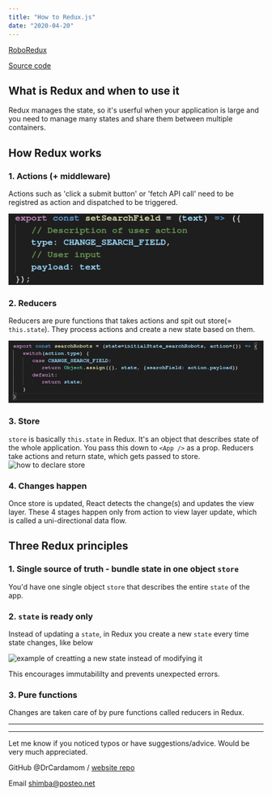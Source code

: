 ```yaml
---
title: "How to Redux.js"
date: "2020-04-20"
---
```


[RoboRedux](https://drcardamom.github.io/RoboRedux/)

[Source code](https://github.com/DrCardamom/RoboRedux)

## What is Redux and when to use it
Redux manages the state, so it's userful when your application is large and you need to manage many states and share them between multiple containers.

## How Redux works 
### 1. Actions (+ middleware)
Actions such as 'click a submit button' or 'fetch API call' need to be registred as action and dispatched to be triggered.

![actions](./images/actions.png)

### 2. Reducers
Reducers are pure functions that takes actions and spit out store(= ``` this.state ```). They process actions and create a new state based on them.

![example of reducer](./images/reducer.png)

### 3. Store
```store``` is basically ```this.state``` in Redux. It's an object that describes state of the whole application. You pass this down to ```<App />``` as a prop.
Reducers take actions and return state, which gets passed to store.
![how to declare store](./images/store.png)

### 4. Changes happen
Once store is updated, React detects the change(s) and updates the view layer. These 4 stages happen only from action to view layer update, which is called a uni-directional data flow.

## Three Redux principles
### 1. Single source of truth - bundle state in one object ```store```
   
   You'd have one single object ```store``` that describes the entire ```state``` of the app.

### 2. ```state``` is ready only

   Instead of updating a ```state```, in Redux you create a new ```state``` every time state changes, like below

   ![example of creatting a new state instead of modifying it](./images/redux-read-only.png)

   This encourages immutabililty and prevents unexpected errors.

### 3. Pure functions
   Changes are taken care of by pure functions called reducers in Redux.

***
***
Let me know if you noticed typos or have suggestions/advice. Would be very much appreciated.

GitHub @DrCardamom / [website repo](https://github.com/DrCardamom/shimbaofficial)

Email  <a href="mailto:shimba@posteo.net">shimba@posteo.net</a>